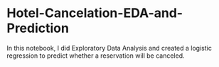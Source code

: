 # Hotel-Cancelation-EDA-and-Prediction
In this notebook, I did Exploratory Data Analysis and created a logistic regression to predict whether a reservation will be canceled.
  
